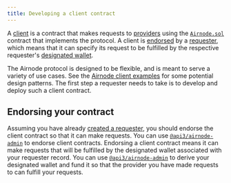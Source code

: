 ```yaml
---
title: Developing a client contract
---
```


A [client](/request-response-protocol/client.md) is a contract that makes requests to [providers](/request-response-protocol/provider.md) using the [`Airnode.sol`](/request-response-protocol/general-structure.md#airnodesol) contract that implements the protocol.
A client is [endorsed](/request-response-protocol/endorsement.md) by a [requester](/request-response-protocol/requester.md), which means that it can specify its request to be fulfilled by the respective requester's [designated wallet](/request-response-protocol/designated-wallet.md).

The Airnode protocol is designed to be flexible, and is meant to serve a variety of use cases.
See the [Airnode client examples](https://github.com/api3dao/airnode-client-examples) for some potential design patterns.
The first step a requester needs to take is to develop and deploy such a client contract.

## Endorsing your contract

Assuming you have already [created a requester](/requester-guides/creating-a-requester.md), you should endorse the client contract so that it can make requests.
You can use [`@api3/airnode-admin`](https://github.com/api3dao/airnode/tree/master/packages/admin#endorse-client) to endorse client contracts.
Endorsing a client contract means it can make requests that will be fulfilled by the designated wallet associated with your requester record.
You can use [`@api3/airnode-admin`](https://github.com/api3dao/airnode/tree/master/packages/admin#derive-designated-wallet) to derive your designated wallet and fund it so that the provider you have made requests to can fulfill your requests.